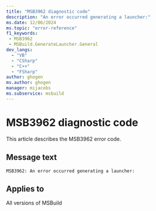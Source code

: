 ```yaml
---
title: "MSB3962 diagnostic code"
description: "An error occurred generating a launcher:"
ms.date: 12/06/2024
ms.topic: "error-reference"
f1_keywords:
 - MSB3962
 - MSBuild.GenerateLauncher.General
dev_langs:
  - "VB"
  - "CSharp"
  - "C++"
  - "FSharp"
author: ghogen
ms.author: ghogen
manager: mijacobs
ms.subservice: msbuild
---
```


# MSB3962 diagnostic code

<!-- :::ErrorDefinitionDescription::: -->
<!-- :::editable-content name="introDescription"::: -->
This article describes the MSB3962 error code.
<!-- :::editable-content-end::: -->

## Message text

```output
MSB3962: An error occurred generating a launcher:
```

<!-- :::editable-content name="postOutputDescription"::: -->
<!--
{StrBegin="MSB3962: "}
-->
<!-- :::editable-content-end::: -->
<!-- :::ErrorDefinitionDescription-end::: -->

## Applies to

All versions of MSBuild
